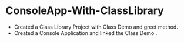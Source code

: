 # ConsoleApp-With-ClassLibrary

- Created a Class Library Project with Class Demo and greet method. 
- Created a Console Application and linked the Class Demo . 
